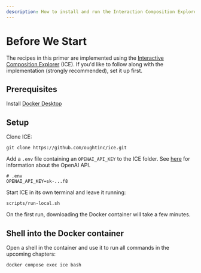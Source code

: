```yaml
---
description: How to install and run the Interaction Composition Explorer
---
```


# Before We Start

The recipes in this primer are implemented using the [Interactive Composition Explorer](https://github.com/oughtinc/ice) (ICE). If you'd like to follow along with the implementation (strongly recommended), set it up first.

## Prerequisites

Install [Docker Desktop](https://www.docker.com/products/docker-desktop/)

## Setup

Clone ICE:

```shell
git clone https://github.com/oughtinc/ice.git
```

Add a `.env` file containing an `OPENAI_API_KEY` to the ICE folder. See [here](https://openai.com/api/) for information about the OpenAI API.

```shell
# .env
OPENAI_API_KEY=sk-...f8
```

Start ICE in its own terminal and leave it running:

```shell
scripts/run-local.sh
```

On the first run, downloading the Docker container will take a few minutes.

## Shell into the Docker container

Open a shell in the container and use it to run all commands in the upcoming chapters:

```shell
docker compose exec ice bash
```
